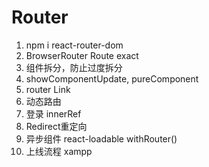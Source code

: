 # Router
1. npm i react-router-dom
2. BrowserRouter  Route exact
3. 组件拆分，防止过度拆分
4. showComponentUpdate, pureComponent
5. router Link
6. 动态路由  
7. 登录 innerRef
8. Redirect重定向
9. 异步组件 react-loadable withRouter()
10. 上线流程 xampp
